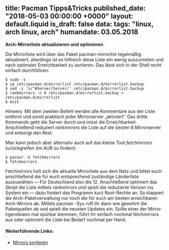 title: Pacman Tipps&Tricks
published_date: "2018-05-03 00:00:00 +0000"
layout: default.liquid
is_draft: false
data:
  tags: "linux, arch linux, arch"
  humandate: 03.05.2018
---
__Arch-Mirrorliste aktualisieren und optimieren__

Die Mirrorliste wird über das Paket pacman-mirrorlist regelmäßig aktualisiert, allerdings ist es hilfreich diese Liste ein wenig auszumisten und nach optimaler Erreichbarkeit zu sortieren. Das lässt sich in der Shell recht einfach durchführen:
```
$ sudo -s
$ cp /etc/pacman.d/mirrorlist /etc/pacman.d/mirrorlist.backup
$ sed -i 's/^#Server/Server/' /etc/pacman.d/mirrorlist.backup
$ rankmirrors -n 6 /etc/pacman.d/mirrorlist.backup > /etc/pacman.d/mirrorlist
$ exit
```

Hinweis: Mit dem zweiten Befehl werden alle Kommentare aus der Liste entfernt und somit praktisch jeder Mirrorserver „aktiviert“. Das dritte Kommando geht die Server durch und misst die Erreichbarkeit. Anschließend reduziert *rankmirrors* die Liste auf die besten 6 Mirrorserver und entsorgt den Rest.

Man kann jedoch aber alternativ auch auf das kleine Tool *fetchmirrors* zurückgreifen (im AUR zu finden):
```
$ pacaur -S fetchmirrors
$ fetchmirrors
```

Fetchmirrors holt sich die aktuelle Mirrorliste aus dem Netz und bittet euch anschließend die für euch entsprechend zuständige Länderliste auszuwählen — Für Deutschland also die 12. Anschließend optimiert das Skript die Liste mittels rankmirrors und spielt die reduzierte Version ins System ein — dazu fordert das Programm kurz Root-Rechte an. So klappert die Arch-Paketverwaltung nur noch die für euch am besten erreichbaren Arch-Mirrors ab. Mittels pacman -Syu ruft ihr dann wie gewohnt die Paketquellen ab und spielt die neusten Updates ein. Sollte einer der Mirror irgendwann mal spürbar klemmen, führt ihr einfach nochmal fetchmirrors aus oder optimiert die Liste bei Bedarf nochmal per Hand.

#### Weiterführende Links:
* [Mirrors sortieren](https://wiki.archlinux.org/index.php/Mirrors#Sorting_mirrors)